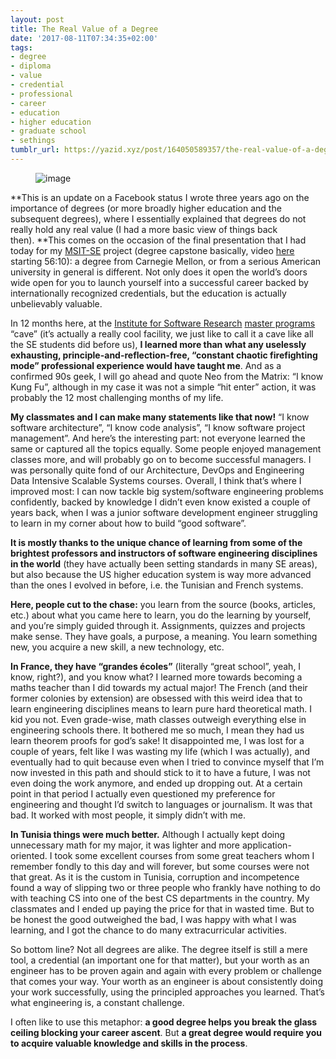 ```yaml
---
layout: post
title: The Real Value of a Degree
date: '2017-08-11T07:34:35+02:00'
tags:
- degree
- diploma
- value
- credential
- professional
- career
- education
- higher education
- graduate school
- sethings
tumblr_url: https://yazid.xyz/post/164050589357/the-real-value-of-a-degree
---
```

<figure data-orig-width="540" data-orig-height="197" class="tmblr-full" data-orig-src="https://66.media.tumblr.com/e58786a5db33e6be80eaa686b96e53ef/tumblr_inline_ouia00aMLO1sxoy8i_540.png"><img src="https://66.media.tumblr.com/6ced09e7b5fbc48fbf6168d06f668d4b/tumblr_inline_ouihgyOgXD1sxoy8i_540.png" alt="image" data-orig-width="540" data-orig-height="197" data-orig-src="https://66.media.tumblr.com/e58786a5db33e6be80eaa686b96e53ef/tumblr_inline_ouia00aMLO1sxoy8i_540.png"></figure>

**This is an update on a Facebook status I wrote three years ago on the importance of degrees (or more broadly higher education and the subsequent degrees), where I essentially explained that degrees do not really hold any real value (I had a more basic view of things back then).&nbsp;**This comes on the occasion of the final presentation that I had today for my [MSIT-SE](http://mse.isri.cmu.edu/software-engineering/web3-programs/MSIT-SE/index.html) project (degree capstone basically, video [here](https://scs.hosted.panopto.com/Panopto/Pages/Viewer.aspx?id=10cf8c25-5356-4d9d-8679-19fe80f60a06) starting 56:10): a degree from Carnegie Mellon, or from a serious American university in general is different. Not only does it open the world’s doors wide open for you to launch yourself into a successful career backed by internationally recognized credentials, but the education is actually unbelievably valuable.

In 12 months here, at the [Institute for Software Research](http://www.isri.cmu.edu) [master programs](http://mse.isri.cmu.edu/software-engineering/index.html) “cave” (it’s actually a really cool facility, we just like to call it a cave like all the SE students did before us), **I learned more than what any uselessly exhausting, principle-and-reflection-free, “constant chaotic firefighting mode” professional experience would have taught me**. And as a confirmed 90s geek, I will go ahead and quote Neo from the Matrix: “I know Kung Fu”, although in my case it was not a simple “hit enter” action, it was probably the 12 most challenging months of my life.

**My classmates and I can make many statements like that now!** “I know software architecture”, “I know code analysis”, “I know software project management”. And here’s the interesting part: not everyone learned the same or captured all the topics equally. Some people enjoyed management classes more, and will probably go on to become successful managers. I was personally quite fond of our Architecture, DevOps and Engineering Data Intensive Scalable Systems courses. Overall, I think that’s where I improved most: I can now tackle big system/software engineering problems confidently, backed by knowledge I didn’t even know existed a couple of years back, when I was a junior software development engineer struggling to learn in my corner about how to build “good software”.

**It is mostly thanks to the unique chance of learning from some of the brightest professors and instructors of software engineering disciplines in the world** (they have actually been setting standards in many SE areas), but also because the US higher education system is way more advanced than the ones I evolved in before, i.e. the Tunisian and French systems.

**Here, people cut to the chase:** you learn from the source (books, articles, etc.) about what you came here to learn, you do the learning by yourself, and you’re simply guided through it. Assignments, quizzes and projects make sense. They have goals, a purpose, a meaning. You learn something new, you acquire a new skill, a new technology, etc.

**In France, they have “grandes écoles”** (literally “great school”, yeah, I know, right?), and you know what? I learned more towards becoming a maths teacher than I did towards my actual major! The French (and their former colonies by extension) are obsessed with this weird idea that to learn engineering disciplines means to learn pure hard theoretical math. I kid you not. Even grade-wise, math classes outweigh everything else in engineering schools there. It bothered me so much, I mean they had us learn theorem proofs for god’s sake! It disappointed me, I was lost for a couple of years, felt like I was wasting my life (which I was actually), and eventually had to quit because even when I tried to convince myself that I’m now invested in this path and should stick to it to have a future, I was not even doing the work anymore, and ended up dropping out. At a certain point in that period I actually even questioned my preference for engineering and thought I’d switch to languages or journalism. It was that bad. It worked with most people, it simply didn’t with me.

**In Tunisia things were much better.** Although I actually kept doing unnecessary math for my major, it was lighter and more application-oriented. I took some excellent courses from some great teachers whom I remember fondly to this day and will forever, but some courses were not that great. As it is the custom in Tunisia, corruption and incompetence found a way of slipping two or three people who frankly have nothing to do with teaching CS into one of the best CS departments in the country. My classmates and I ended up paying the price for that in wasted time. But to be honest the good outweighed the bad, I was happy with what I was learning, and I got the chance to do many extracurricular activities.

So bottom line? Not all degrees are alike. The degree itself is still a mere tool, a credential (an important one for that matter), but your worth as an engineer has to be proven again and again with every problem or challenge that comes your way. Your worth as an engineer is about consistently doing your work successfully, using the principled approaches you learned. That’s what engineering is, a constant challenge.

I often like to use this metaphor: **a good degree helps you break the glass ceiling blocking your career ascent**. But **a great degree would require you to acquire valuable knowledge and skills in the process**.

